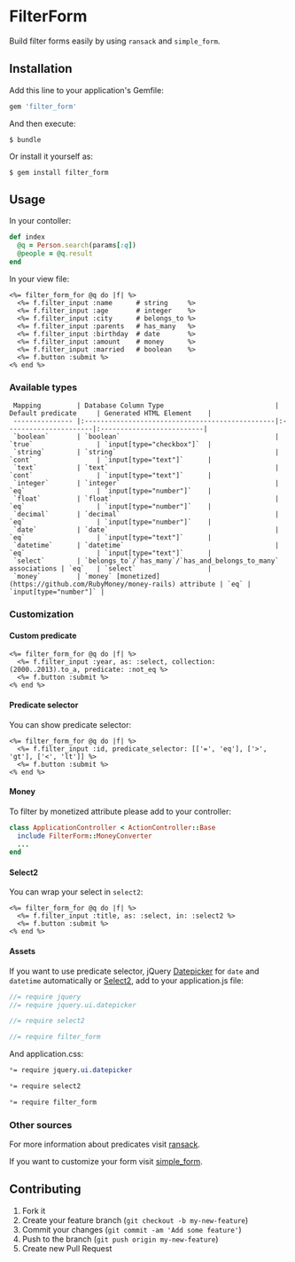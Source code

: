 # FilterForm

Build filter forms easily by using `ransack` and `simple_form`.

## Installation

Add this line to your application's Gemfile:

```ruby
gem 'filter_form'
```

And then execute:

    $ bundle

Or install it yourself as:

    $ gem install filter_form

## Usage

In your contoller:

```ruby
def index
  @q = Person.search(params[:q])
  @people = @q.result
end
```

In your view file:

```erb
<%= filter_form_for @q do |f| %>
  <%= f.filter_input :name      # string     %>
  <%= f.filter_input :age       # integer    %>
  <%= f.filter_input :city      # belongs_to %>
  <%= f.filter_input :parents   # has_many   %>
  <%= f.filter_input :birthday  # date       %>
  <%= f.filter_input :amount    # money      %>
  <%= f.filter_input :married   # boolean    %>
  <%= f.button :submit %>
<% end %>
```

### Available types

     Mapping         | Database Column Type                            | Default predicate     | Generated HTML Element    |
     --------------- |:------------------------------------------------|:----------------------|:--------------------------|
     `boolean`       | `boolean`                                       | `true`                | `input[type="checkbox"]`  |
     `string`        | `string`                                        | `cont`                | `input[type="text"]`      |
     `text`          | `text`                                          | `cont`                | `input[type="text"]`      |
     `integer`       | `integer`                                       | `eq`                  | `input[type="number"]`    |
     `float`         | `float`                                         | `eq`                  | `input[type="number"]`    |
     `decimal`       | `decimal`                                       | `eq`                  | `input[type="number"]`    |
     `date`          | `date`                                          | `eq`                  | `input[type="text"]`      |
     `datetime`      | `datetime`                                      | `eq`                  | `input[type="text"]`      |
     `select`        | `belongs_to`/`has_many`/`has_and_belongs_to_many` associations | `eq`   | `select`                  |
     `money`         | `money` [monetized](https://github.com/RubyMoney/money-rails) attribute | `eq` | `input[type="number"]` |

### Customization

#### Custom predicate

```erb
<%= filter_form_for @q do |f| %>
  <%= f.filter_input :year, as: :select, collection: (2000..2013).to_a, predicate: :not_eq %>
  <%= f.button :submit %>
<% end %>
```

#### Predicate selector

You can show predicate selector:

```erb
<%= filter_form_for @q do |f| %>
  <%= f.filter_input :id, predicate_selector: [['=', 'eq'], ['>', 'gt'], ['<', 'lt']] %>
  <%= f.button :submit %>
<% end %>
```

#### Money

To filter by monetized attribute please add to your controller:

```ruby
class ApplicationController < ActionController::Base
  include FilterForm::MoneyConverter
  ...
end
```

#### Select2

You can wrap your select in `select2`:

```erb
<%= filter_form_for @q do |f| %>
  <%= f.filter_input :title, as: :select, in: :select2 %>
  <%= f.button :submit %>
<% end %>
```

#### Assets

If you want to use predicate selector, jQuery [Datepicker](http://jqueryui.com/datepicker/) for `date` and `datetime` automatically or [Select2](http://ivaynberg.github.io/select2/), add to your application.js file:

```js
//= require jquery
//= require jquery.ui.datepicker

//= require select2

//= require filter_form
```

And application.css:

```css
*= require jquery.ui.datepicker

*= require select2

*= require filter_form
```

### Other sources

For more information about predicates visit [ransack](https://github.com/ernie/ransack).

If you want to customize your form visit [simple_form](https://github.com/plataformatec/simple_form).

## Contributing

1. Fork it
2. Create your feature branch (`git checkout -b my-new-feature`)
3. Commit your changes (`git commit -am 'Add some feature'`)
4. Push to the branch (`git push origin my-new-feature`)
5. Create new Pull Request
